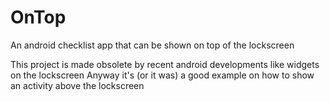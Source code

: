 OnTop
=====

An android checklist app that can be shown on top of the lockscreen

This project is made obsolete by recent android developments like widgets on the lockscreen
Anyway it's (or it was) a good example on how to show an activity above the lockscreen
